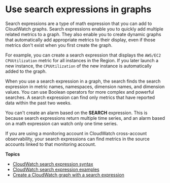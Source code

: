 # Use search expressions in graphs<a name="using-search-expressions"></a>

Search expressions are a type of math expression that you can add to CloudWatch graphs\. Search expressions enable you to quickly add multiple related metrics to a graph\. They also enable you to create dynamic graphs that automatically add appropriate metrics to their display, even if those metrics don't exist when you first create the graph\.

For example, you can create a search expression that displays the `AWS/EC2 CPUUtilization` metric for all instances in the Region\. If you later launch a new instance, the `CPUUtilization` of the new instance is automatically added to the graph\.

When you use a search expression in a graph, the search finds the search expression in metric names, namespaces, dimension names, and dimension values\. You can use Boolean operators for more complex and powerful searches\. A search expression can find only metrics that have reported data within the past two weeks\.

You can't create an alarm based on the **SEARCH** expression\. This is because search expressions return multiple time series, and an alarm based on a math expression can watch only one time series\.

If you are using a monitoring account in CloudWatch cross\-account observability, your search expressions can find metrics in the source accounts linked to that monitoring account\.

**Topics**
+ [CloudWatch search expression syntax](search-expression-syntax.md)
+ [CloudWatch search expression examples](search-expression-examples.md)
+ [Create a CloudWatch graph with a search expression](create-search-expression.md)